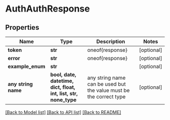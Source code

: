 # AuthAuthResponse


## Properties
Name | Type | Description | Notes
------------ | ------------- | ------------- | -------------
**token** | **str** | oneof{response} | [optional] 
**error** | **str** | oneof{response} | [optional] 
**example_enum** | **str** |  | [optional] 
**any string name** | **bool, date, datetime, dict, float, int, list, str, none_type** | any string name can be used but the value must be the correct type | [optional]

[[Back to Model list]](../README.md#documentation-for-models) [[Back to API list]](../README.md#documentation-for-api-endpoints) [[Back to README]](../README.md)


